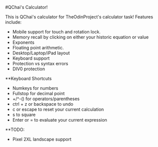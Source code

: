 #QChai's Calculator!

This is QChai's calculator for TheOdinProject's calculator task! Features include:
* Mobile support for touch and rotation lock.
* Memory recall by clicking on either your historic equation or value
* Exponents
* Floating point arithmetic.
* Desktop/Laptop/iPad layout
* Keyboard support
* Protection vs syntax errors
* DIV0 protection

**Keyboard Shortcuts
* Numkeys for numbers
* Fullstop for decimal point
* +/^-() for operators/parentheses
* ctrl + z or backspace to undo
* c or escape to reset your current calculation
* s to square
* Enter or = to evaluate your current expression

**TODO:
* Pixel 2XL landscape support